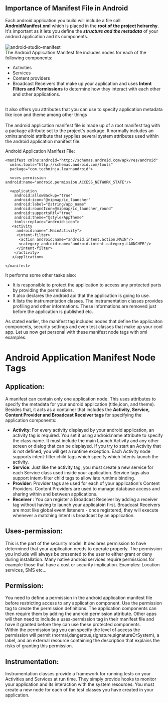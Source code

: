 ## Importance of Manifest File in Android
Each android application you build will include a file call <b>AndroidManifest.xml</b> which is placed in the <b>root of the project heirarchy</b>.
<br>
It's important as it lets you define the <b><i>structure and the metadata</i></b> of your android application and its components.
<br><br>
![android-studio-manifest](https://user-images.githubusercontent.com/71769587/195367949-7eb999c3-bd7a-4b3e-b593-aa5fad55a5e7.jpg)
<br>
The Android Application Manifest file includes nodes for each of the following components:
- Activities
- Services
- Content providers
- Broadcast Receivers
that make up your application and uses <b>Intent Filters and Permissions</b> to determine how they interact with each other and other applications.
<br>
It also offers you attributes that you can use to specify application metadata like icon and theme among other things
<br><br>
The android application manifest file is made up of a root manifest tag with a package attribute set to the project's package. It normally includes an xmlns:android attribute that sypplies several system attributes used within the android application manifest file.

Android Application Manifest File:
```
<manifest xmlns:android="http://schemas.android.com/apk/res/android"
  xmlns:tools="http://schemas.android.com/tools"
  package="com.techninja.learnandroid">
  
  <uses-permission android:name="android.permission.ACCESS_NETWORK_STATE"/>
  
  <application 
    android:allowBackup="true"
    android:icon="@mipmap/ic_launcher"
    android:label="@string/app_name"
    android:roundIcon=@mipmap/ic_launcher_round"
    android:supportsRtl="true"
    android:theme="@style/AppTheme"
    tools:replace="android:icon">
   <activity
     android:name=".MainActivity">
     <intent-filter>
      <action android:name="android.intent.action,MAIN"/>
      <category android:name="android.intent.category.LAUNCHER"/>
     </intent-filter>
    </activity>
   </application>
  
</manifest>
```

It performs some other tasks also:

- It is responsible to protect the application to access any protected parts by providing the permissions.
- It also declares the android api that the application is going to use.
- It lists the instrumentation classes. The instrumentation classes provides profiling and other informations. These informations are removed just before the application is published etc.

As stated earlier, the manifest tag includes nodes that define the applicaiton components, security settings and even test classes that make up your cool app. Let us now get personal with these manifest node tags with xml examples.

# Android Application Manifest Node Tags

## Application: 
A manifest can contain only one application node. This uses attributes to specify the metadata for your android application (title,icon, and theme). Besides that, it acts as a container that includes the **Activity, Service, Content Provider and Broadcast Receiver tags** for specifying the application components:
- **Activity**: For every activity displayed by your android application, an activity tag is required. You set it using android:name attribute to specify the class name. It must include the main Launch Activity and any other screen or dialog that can be displayed. If you try to start an Activity that is not defined, you will get a runtime exception. Each Activity node supports intent-filter child tags which specify which Intents launch the activity.
- **Service**: Just like the activity tag, you must create a new service for each Service class used inside your application. Service tags also support intent-filter child tags to allow late runtime binding.
- **Provider**: Provider tags are used for each of your application's Content Providers. Content Providers are used to manage database access and sharing within and between applications.
- **Receiver** : You can register a Broadcast Receiver by adding a receiver tag without having to launch your applicatoin first. Broadcast Receivers are most like global event listeners - once registered, they will execute whenever a matching Intent is broadcast by an application.

## Uses-permission:
This is the part of the security model. It declares permission to have determined that your application needs to operate properly. The permission you include will always be presented to the user to either grant or deny during installation. Many native android services require permissions for example those that have a cost or security implication. Examples: Location services, SMS etc...

## Permission:
You need to define a permission in the android application manifest file before restricting access to any application component. Use the permission tag to create the permission definitions. The application components can then require them by adding the android:permission attribute.
Other apps will then need to include a uses-permission tag in their manifest file and have it granted before they can use these protected components.
<br>
Within the permission tag you can specify the level of access the permission will permit (normal,dangerous,signature,signatureOrSystem), a label, and an external resource containing the description that explains the risks of granting this permission.

## Instrumentation:
Instrumentation classes provide a framework for running tests on your Activities and Services at run time. They simply provide hooks to monitor your application and its interaction with the system resources. You must create a new node for each of the test classes you have created in your application.
